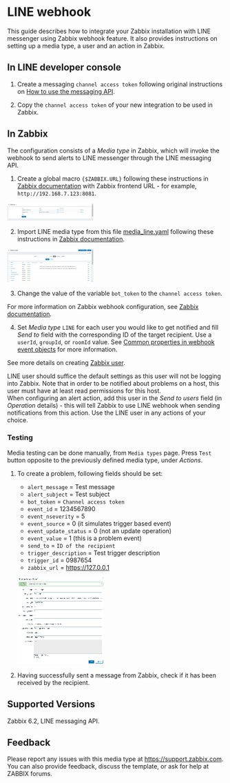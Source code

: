 # LINE webhook 

This guide describes how to integrate your Zabbix installation with LINE messenger using Zabbix webhook feature. It also provides instructions on setting up a media type, a user and an action in Zabbix.

## In LINE developer console

1. Create a messaging `channel access token` following original instructions on [How to use the messaging API](https://developers.line.biz/en/docs/messaging-api/overview/).

2. Copy the `channel access token` of your new integration to be used in Zabbix.

## In Zabbix

The configuration consists of a _Media type_ in Zabbix, which will invoke the webhook to send alerts to LINE messenger through the LINE messaging API.

1. Create a global macro `{$ZABBIX.URL}` following these instructions in [Zabbix documentation](https://www.zabbix.com/documentation/6.2/manual/config/macros/user_macros) with Zabbix frontend URL - for example, `http://192.168.7.123:8081`.

[![](images/tn_1.png?raw=true)](images/1.png)

2. Import LINE media type from this file [media_line.yaml](media_line.yaml) following these instructions in [Zabbix documentation](https://www.zabbix.com/documentation/6.2/manual/web_interface/frontend_sections/administration/mediatypes). 

[![](images/tn_2.png?raw=true)](images/2.png)

3. Change the value of the variable `bot_token` to the `channel access token`.

For more information on Zabbix webhook configuration, see [Zabbix documentation](https://www.zabbix.com/documentation/6.2/manual/config/notifications/media/webhook).

4. Set _Media type_ `LINE` for each user you would like to get notified and fill _Send to_ field with the corresponding ID of the target recipient. Use a `userId`, `groupId`, or `roomId` value. See [Common properties in webhook event objects](https://developers.line.biz/en/reference/messaging-api/#common-properties) for more information.

See more details on creating [Zabbix user](https://www.zabbix.com/documentation/6.2/manual/web_interface/frontend_sections/users/user_list).

LINE user should suffice the default settings as this user will not be logging into Zabbix. Note that in order to be notified about problems on a host, this user must have at least read permissions for this host.  
When configuring an alert action, add this user in the _Send to users_ field (in _Operation_ details) - this will tell Zabbix to use LINE webhook when sending notifications from this action.
Use the LINE user in any actions of your choice.

### Testing
Media testing can be done manually, from `Media types` page. Press `Test` button opposite to the previously defined media type, under _Actions_.
1. To create a problem, following fields should be set:
    * `alert_message` = Test message
    * `alert_subject` = Test subject
    * `bot_token` = `Channel access token`
    * `event_id` = 1234567890
    * `event_nseverity` = 5
    * `event_source` = 0 (it simulates trigger based event)
    * `event_update_status` = 0 (not an update operation)
    * `event_value` = 1 (this is a problem event)
    * `send_to` = `ID of the recipient`
    * `trigger_description` = Test trigger description
    * `trigger_id` = 0987654
    * `zabbix_url` = https://127.0.0.1

    [![](images/tn_3.png?raw=true)](images/3.png)

2. Having successfully sent a message from Zabbix, check if it has been received by the recipient.

## Supported Versions

Zabbix 6.2, LINE messaging API.

## Feedback
Please report any issues with this media type at https://support.zabbix.com.
You can also provide feedback, discuss the template, or ask for help at ZABBIX forums.
